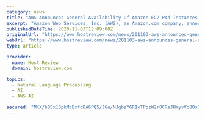 ```yaml
---
category: news
title: "AWS Announces General Availability Of Amazon EC2 P4d Instances With EC2 UltraClusters Capability"
excerpt: "Amazon Web Services, Inc. (AWS), an Amazon.com company, announced the general availability of Amazon Elastic Compute Cloud (Amazon EC2) P4d ins"
publishedDateTime: 2020-11-03T12:09:00Z
originalUrl: "https://www.hostreview.com/news/201103-aws-announces-general-availability-of-amazon-ec2-p4d-instances-with-ec2-ultraclusters-capability"
webUrl: "https://www.hostreview.com/news/201103-aws-announces-general-availability-of-amazon-ec2-p4d-instances-with-ec2-ultraclusters-capability"
type: article

provider:
  name: Host Review
  domain: hostreview.com

topics:
  - Natural Language Processing
  - AI
  - AWS AI

secured: "MKX/h8Sx10pkMcBxfdDA6PQ5/JGe/NJgbzYGR1xTPpzW2r0CRaJHmyvVo8Os7uLioORXkzmvyCTn+/cxQHDTuRM345hfnbVZxlVszrasPkOTNl6pQfVYc1LAsxQRBN12964OSrPWggyMpBmm4wWjFOaPnwqjDOSkOS2uKdlSBGq5fi33eM1vLz8YQ/sm78y/uvmgrXL1GyZKuNkFR8PDrWJX9YZmDbDqyRAbJMHak2iOIemBRvrSacB+kGpWRGxUq62OOpDtMGTuY/BRHMsPlFYPZgBand1rXgaXoxzPMt5VegGXnxCiJNvsdFk3aK6oKqdwu2OWUtwxmpscoZ0sZ33jLYMC7AiMb+1iu1Ue6pI=;22v86R8yovZJp/vFvLt0xw=="
---
```


